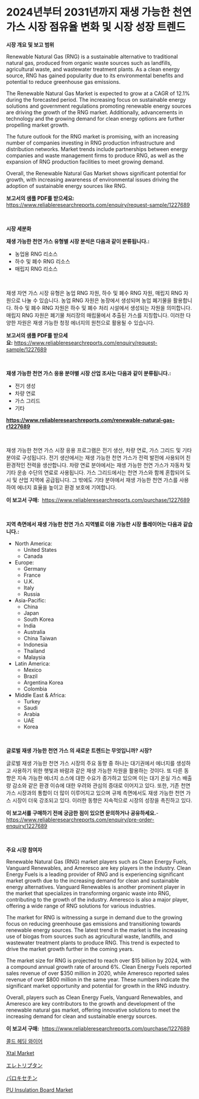 <p><h1>2024년부터 2031년까지 재생 가능한 천연 가스 시장 점유율 변화 및 시장 성장 트렌드</h1></p><p><strong>시장 개요 및 보고 범위</strong></p>
<p><p>Renewable Natural Gas (RNG) is a sustainable alternative to traditional natural gas, produced from organic waste sources such as landfills, agricultural waste, and wastewater treatment plants. As a clean energy source, RNG has gained popularity due to its environmental benefits and potential to reduce greenhouse gas emissions.</p><p>The Renewable Natural Gas Market is expected to grow at a CAGR of 12.1% during the forecasted period. The increasing focus on sustainable energy solutions and government regulations promoting renewable energy sources are driving the growth of the RNG market. Additionally, advancements in technology and the growing demand for clean energy options are further propelling market growth.</p><p>The future outlook for the RNG market is promising, with an increasing number of companies investing in RNG production infrastructure and distribution networks. Market trends include partnerships between energy companies and waste management firms to produce RNG, as well as the expansion of RNG production facilities to meet growing demand.</p><p>Overall, the Renewable Natural Gas Market shows significant potential for growth, with increasing awareness of environmental issues driving the adoption of sustainable energy sources like RNG.</p></p>
<p><strong>보고서의 샘플 PDF를 받으세요:</strong> <a href="https://www.reliableresearchreports.com/enquiry/request-sample/1227689">https://www.reliableresearchreports.com/enquiry/request-sample/1227689</a></p>
<p>&nbsp;</p>
<p><strong>시장 세분화</strong></p>
<p><strong>재생 가능한 천연 가스 유형별 시장 분석은 다음과 같이 분류됩니다.:</strong></p>
<p><ul><li>농업용 RNG 리소스</li><li>하수 및 폐수 RNG 리소스</li><li>매립지 RNG 리소스</li></ul></p>
<p>&nbsp;</p>
<p><p>재생 자연 가스 시장 유형은 농업 RNG 자원, 하수 및 폐수 RNG 자원, 매립지 RNG 자원으로 나눌 수 있습니다. 농업 RNG 자원은 농장에서 생성되며 농업 폐기물을 활용합니다. 하수 및 폐수 RNG 자원은 하수 및 폐수 처리 시설에서 생성되는 자원을 의미합니다. 매립지 RNG 자원은 폐기물 처리장의 매립물에서 추출된 가스를 지칭합니다. 이러한 다양한 자원은 재생 가능한 청정 에너지의 원천으로 활용될 수 있습니다.</p></p>
<p><strong>보고서의 샘플 PDF를 받으세요:</strong>&nbsp;<a href="https://www.reliableresearchreports.com/enquiry/request-sample/1227689">https://www.reliableresearchreports.com/enquiry/request-sample/1227689</a></p>
<p>&nbsp;</p>
<p><strong> 재생 가능한 천연 가스 응용 분야별 시장 산업 조사는 다음과 같이 분류됩니다.:</strong></p>
<p><ul><li>전기 생성</li><li>차량 연료</li><li>가스 그리드</li><li>기타</li></ul></p>
<p><strong><a href="https://www.reliableresearchreports.com/renewable-natural-gas-r1227689">https://www.reliableresearchreports.com/renewable-natural-gas-r1227689</a></strong></p>
<p>&nbsp;</p>
<p><p>재생 가능한 천연 가스 시장 응용 프로그램은 전기 생산, 차량 연료, 가스 그리드 및 기타 분야로 구성됩니다. 전기 생산에서는 재생 가능한 천연 가스가 전력 발전에 사용되어 친환경적인 전력을 생산합니다. 차량 연료 분야에서는 재생 가능한 천연 가스가 자동차 및 기타 운송 수단의 연료로 사용됩니다. 가스 그리드에서는 천연 가스와 함께 혼합되어 도시 및 산업 지역에 공급됩니다.  그 밖에도 기타 분야에서 재생 가능한 천연 가스를 사용하여 에너지 효율을 높이고 환경 보호에 기여합니다.</p></p>
<p><strong>이 보고서 구매:</strong>&nbsp; <a href="https://www.reliableresearchreports.com/purchase/1227689">https://www.reliableresearchreports.com/purchase/1227689</a></p>
<p>&nbsp;</p>
<p><strong>지역 측면에서 재생 가능한 천연 가스 지역별로 이용 가능한 시장 플레이어는 다음과 같습니다.:</strong></p>
<p><ul>
    <li>
        North America:
        <ul>
            <li>United States</li>
            <li>Canada</li>
        </ul>
    </li>
    <li>
        Europe:
        <ul>
            <li>Germany</li>
            <li>France</li>
            <li>U.K.</li>
            <li>Italy</li>
            <li>Russia</li>
        </ul>
    </li>
    <li>
        Asia-Pacific:
        <ul>
            <li>China</li>
            <li>Japan</li>
            <li>South Korea</li>
            <li>India</li>
            <li>Australia</li>
            <li>China Taiwan</li>
            <li>Indonesia</li>
            <li>Thailand</li>
            <li>Malaysia</li>
        </ul>
    </li>
    <li>
        Latin America:
        <ul>
            <li>Mexico</li>
            <li>Brazil</li>
            <li>Argentina Korea</li>
            <li>Colombia</li>
        </ul>
    </li>
    <li>
        Middle East & Africa:
        <ul>
            <li>Turkey</li>
            <li>Saudi</li>
            <li>Arabia</li>
            <li>UAE</li>
            <li>Korea</li>
        </ul>
    </li>
    </ul></p>
<p>&nbsp;</p>
<p><strong>글로벌 재생 가능한 천연 가스 의 새로운 트렌드는 무엇입니까? 시장?</strong></p>
<p><p>글로벌 재생 가능한 천연 가스 시장의 주요 동향 중 하나는 대기권에서 에너지를 생성하고 사용하기 위한 햇빛과 바람과 같은 재생 가능한 자원을 활용하는 것이다. 또 다른 동향은 지속 가능한 에너지 소스에 대한 수요가 증가하고 있으며 이는 대기 온실 가스 배출량 감소와 같은 환경 이슈에 대한 우려와 관심의 증대로 이어지고 있다. 또한, 기존 천연 가스 시장과의 통합이 더 많이 이루어지고 있으며 규제 측면에서도 재생 가능한 천연 가스 시장이 더욱 강조되고 있다. 이러한 동향은 지속적으로 시장의 성장을 촉진하고 있다.</p></p>
<p><strong>이 보고서를 구매하기 전에 궁금한 점이 있으면 문의하거나 공유하세요.</strong>- <a href="https://www.reliableresearchreports.com/enquiry/pre-order-enquiry/1227689">https://www.reliableresearchreports.com/enquiry/pre-order-enquiry/1227689</a></p>
<p>&nbsp;</p>
<p><strong>주요 시장 참여자</strong></p>
<p><p>Renewable Natural Gas (RNG) market players such as Clean Energy Fuels, Vanguard Renewables, and Ameresco are key players in the industry. Clean Energy Fuels is a leading provider of RNG and is experiencing significant market growth due to the increasing demand for clean and sustainable energy alternatives. Vanguard Renewables is another prominent player in the market that specializes in transforming organic waste into RNG, contributing to the growth of the industry. Ameresco is also a major player, offering a wide range of RNG solutions for various industries.</p><p>The market for RNG is witnessing a surge in demand due to the growing focus on reducing greenhouse gas emissions and transitioning towards renewable energy sources. The latest trend in the market is the increasing use of biogas from sources such as agricultural waste, landfills, and wastewater treatment plants to produce RNG. This trend is expected to drive the market growth further in the coming years.</p><p>The market size for RNG is projected to reach over $15 billion by 2024, with a compound annual growth rate of around 6%. Clean Energy Fuels reported sales revenue of over $350 million in 2020, while Ameresco reported sales revenue of over $800 million in the same year. These numbers indicate the significant market opportunity and potential for growth in the RNG industry.</p><p>Overall, players such as Clean Energy Fuels, Vanguard Renewables, and Ameresco are key contributors to the growth and development of the renewable natural gas market, offering innovative solutions to meet the increasing demand for clean and sustainable energy sources.</p></p>
<p><strong>이 보고서 구매:</strong>&nbsp;&nbsp;<a href="https://www.reliableresearchreports.com/purchase/1227689">https://www.reliableresearchreports.com/purchase/1227689</a></p>
<p><p><a href="https://github.com/sougarounis/Market-Research-Report-List-3/blob/main/378634829785.md">콜드 헤딩 와이어</a></p><p><a href="https://issuu.com/reportprime-2/docs/xtal-market-size-2030.pptx">Xtal Market</a></p><p><a href="https://github.com/CloydAbbott2023/Market-Research-Report-List-1/blob/main/731781532728.md">エレトリプタン</a></p><p><a href="https://github.com/AaronVargas43/Market-Research-Report-List-1/blob/main/389596732727.md">パロキセチン</a></p><p><a href="https://issuu.com/reportprime-2/docs/pu-insulation-board-market-size-2030.pptx">PU Insulation Board Market</a></p></p>
